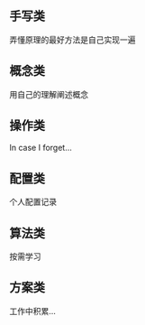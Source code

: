 ## 手写类
弄懂原理的最好方法是自己实现一遍

## 概念类
用自己的理解阐述概念

## 操作类
In case I forget...

## 配置类
个人配置记录

## 算法类
按需学习

## 方案类
工作中积累...